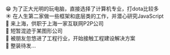 :grin: 为了正大光明的玩电脑，直接选择了计算机专业，打dota比较多</br>
:sunny: 在人生第二家做一些框架和底层类的工作，并潜心研究JavaScript</br>
:bank: 来上海，供职于上海一家互联网P2P公司</br>
:traffic_light: 短暂混迹于某图形公司</br>
:construction: 被朋友忽悠进了工程行业，开始接触工程建设解决方案</br>
:rocket: 整装待发...
